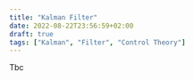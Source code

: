 ```yaml
---
title: "Kalman Filter"
date: 2022-08-22T23:56:59+02:00
draft: true
tags: ["Kalman", "Filter", "Control Theory"]
---
```

Tbc
